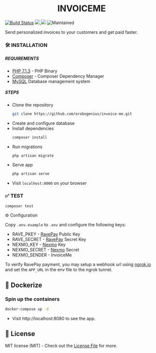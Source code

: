<h1 align="center">INVOICEME</h1>

[![Build Status](https://travis-ci.org/orobogenius/invoice-me.svg?branch=master)](https://travis-ci.org/orobogenius/invoice-me)
<a href="https://codecov.io/gh/orobogenius/invoice-me">
  <img src="https://img.shields.io/codecov/c/github/orobogenius/invoice-me.svg?style=flat-square" />
</a>
<a href="https://github.styleci.io/repos/190352202" rel="nofollow"><img src="https://camo.githubusercontent.com/59d352dbd8a27e9c12057c37743c50e6777616fe/68747470733a2f2f7374796c6563692e696f2f7265706f732f3136343239323139362f736869656c64" data-canonical-src="https://styleci.io/repos/190352202/shield" style="max-width:100%;"></a>
![Maintained](https://img.shields.io/maintenance/yes/2019.svg)

Send personalized invoices to your customers and get paid faster.

### 🛠 INSTALLATION
##### REQUIREMENTS
- [PHP 7.1.3](https://www.php.net/downloads.php) - PHP Binary
- [Composer](https://getcomposer.org/download/) - Composer Dependency Manager
- [MySQL](https://www.mysql.com/downloads/) Database management system

##### STEPS
- Clone the repository
    ```bash
    git clone https://github.com/orobogenius/invoice-me.git
    ```
- Create and configure database
- Install dependencies
    ```bash
    composer install
    ```
- Run migrations
    ```bash
    php artisan migrate
    ```
- Serve app
    ```bash
    php artisan serve
    ```
- Visit ```localhost:8000``` on your browser

### ✅ TEST
```bash
composer test
```

 ⚙ Configuration

 Copy ```.env.example``` to ```.env``` and configure the following keys:

 - RAVE_PKEY - [RavePay](https://developer.flutterwave.com/docs/api-keys) Public Key
 - RAVE_SECRET - [RavePay](https://developer.flutterwave.com/docs/api-keys) Secret Key
 - NEXMO_KEY - [Nexmo](https://dashboard.nexmo.com/getting-started-guide) Key
 - NEXMO_SECRET - [Nexmo](https://dashboard.nexmo.com/getting-started-guide) Secret
 - NEXMO_SENDER - InvoiceMe

To verify RavePay payment, you may setup a webhook url using [ngrok.io](https://ngrok.com/) and set the ```APP_URL``` in the env file to the ngrok tunnel.

 ## 🐳 Dockerize
 ### Spin up the containers
 
```bash
docker-compose up -d
```

- Visit http://localhost:8080 to see the app.

## 🤝 License

MIT license (MIT) - Check out the [License File](LICENSE) for more.